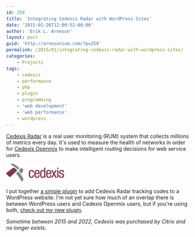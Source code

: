 ```yaml
---
id: 258
title: 'Integrating Cedexis Radar with WordPress Sites'
date: '2015-01-26T12:00:52-08:00'
author: 'Erik L. Arneson'
layout: post
guid: 'http://arnesonium.com/?p=258'
permalink: /2015/01/integrating-cedexis-radar-with-wordpress-sites/
categories:
    - Projects
tags:
    - cedexis
    - performance
    - php
    - plugin
    - programming
    - 'web development'
    - 'web performance'
    - wordpress
---
```


<a href="http://www.cedexis.com/radar/" target="_blank">Cedexis Radar</a> is a real user monitoring (RUM) system that collects millions of metrics every day. It's used to measure the health of networks in order for <a href="http://www.cedexis.com/openmix/" target="_blank">Cedexis Openmix</a> to make intelligent routing decisions for web service users.
<!--more-->

<a target="_blank" href="http://cedexis.com"><img src="/wp-content/uploads/2015/01/logo-cedexis.png#right" alt="Cedexis Logo"></a>

I put together <a href="/cedexis-radar-tracking-for-wordpress/" title="Cedexis Radar Tracking for WordPress">a simple plugin</a> to add Cedexis Radar tracking codes to a WordPress website. I'm not yet sure how much of an overlap there is between WordPress users and Cedexis Openmix users, but if you're using both, <a href="/cedexis-radar-tracking-for-wordpress/" title="Cedexis Radar Tracking for WordPress">check out my new plugin</a>.

<em>Sometime between 2015 and 2022, Cedexis was purchased by Citrix and no longer exists.</em>
